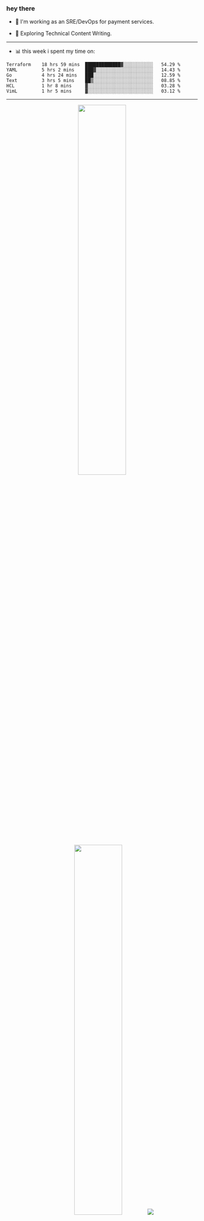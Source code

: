 ### hey there 

- :telescope: I'm working as an SRE/DevOps for payment services.

- :seedling: Exploring Technical Content Writing.

---

- :bar_chart: this week i spent my time on:

<!--START_SECTION:waka-->

```text
Terraform    18 hrs 59 mins  █████████████▓░░░░░░░░░░░   54.29 %
YAML         5 hrs 2 mins    ███▓░░░░░░░░░░░░░░░░░░░░░   14.43 %
Go           4 hrs 24 mins   ███░░░░░░░░░░░░░░░░░░░░░░   12.59 %
Text         3 hrs 5 mins    ██▒░░░░░░░░░░░░░░░░░░░░░░   08.85 %
HCL          1 hr 8 mins     ▓░░░░░░░░░░░░░░░░░░░░░░░░   03.28 %
VimL         1 hr 5 mins     ▓░░░░░░░░░░░░░░░░░░░░░░░░   03.12 %
```

<!--END_SECTION:waka-->

---

<p align="center">
  <img height="50%" width="auto" src ="https://github-readme-stats.vercel.app/api?username=chcdc&show_icons=true&count_private=true&theme=darcula&hide_border=true&hide=issues,contribs&bg_color=00000000">
  <img height="50%" width="auto" src ="https://github-readme-stats.vercel.app/api/top-langs/?username=chcdc&layout=compact&hide_border=true&theme=darcula&bg_color=00000000&langs_count=6&hide=jupyter%20notebook,tex,css,php">
  <img src ="https://github-readme-streak-stats.herokuapp.com?user=chcdc&theme=darcula&hide_border=true&background=FFFFFF00">
  <br>
  <br>
</p>

---
<!--
🏢 The Office quote of day
-->

